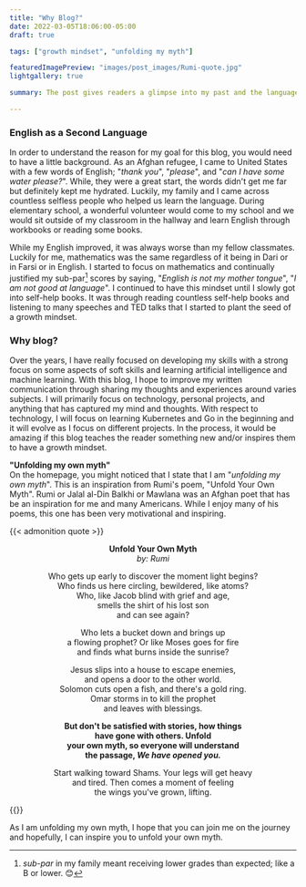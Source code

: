 ```yaml
---
title: "Why Blog?"
date: 2022-03-05T18:06:00-05:00
draft: true

tags: ["growth mindset", "unfolding my myth"]

featuredImagePreview: "images/post_images/Rumi-quote.jpg"
lightgallery: true

summary: The post gives readers a glimpse into my past and the language barriers caused some static mindset in certain fields. Through self-help books, TED talks, and speeches, I slowly started to develop a growth mindset which has led me to create this particular blog.  

---
```


### English as a Second Language

In order to understand the reason for my goal for this blog, you would need to have a little background. As an Afghan refugee, I came to United States with a few words of English; "_thank you_", "_please_", and "_can I have some water please?_". While, they were a great start, the words didn't get me far but definitely kept me hydrated. Luckily, my family and I came across countless selfless people who helped us learn the language. During elementary school, a wonderful volunteer would come to my school and we would sit outside of my classroom in the hallway and learn English through workbooks or reading some books. 

While my English improved, it was always worse than my fellow classmates. Luckily for me, mathematics was the same regardless of it being in Dari or in Farsi or in English. I started to focus on mathematics and continually justified my sub-par[^1] scores by saying, "_English is not my mother tongue_", "_I am not good at language_". I continued to have this mindset until I slowly got into self-help books. It was through reading countless self-help books and listening to many speeches and TED talks that I started to plant the seed of a growth mindset.


### Why blog?
Over the years, I have really focused on developing my skills with a strong focus on some aspects of soft skills and learning artificial intelligence and machine learning. With this blog, I hope to improve my written communication through sharing my thoughts and experiences around varies subjects. I will primarily focus on technology, personal projects, and anything that has captured my mind and thoughts. With respect to technology, I will focus on learning Kubernetes and Go in the beginning and it will evolve as I focus on different projects. In the process, it would be amazing if this blog teaches the reader something new and/or inspires them to have a growth mindset.  


<b>"Unfolding my own myth"</b><br />
On the homepage, you might noticed that I state that I am "_unfolding my own myth_". This is an inspiration from Rumi's poem, "Unfold Your Own Myth". Rumi or Jalal al-Din Balkhi or Mawlana was an Afghan poet that has be an inspiration for me and many Americans. While I enjoy many of his poems, this one has been very motivational and inspiring. 

{{< admonition quote >}}
<div align="center">
<b>Unfold Your Own Myth</b><br />
<em>by: Rumi</em>

Who gets up early to discover the moment light begins? <br />
Who finds us here circling, bewildered, like atoms? <br />
Who, like Jacob blind with grief and age, <br />
smells the shirt of his lost son <br />
and can see again? <br />

Who lets a bucket down and brings up <br />
a flowing prophet? Or like Moses goes for fire <br />
and finds what burns inside the sunrise? <br />

Jesus slips into a house to escape enemies, <br />
and opens a door to the other world. <br />
Solomon cuts open a fish, and there's a gold ring. <br />
Omar storms in to kill the prophet <br />
and leaves with blessings. <br />

<b>But don't be satisfied with stories, how things <br />
have gone with others. Unfold <br />
your own myth, so everyone will understand <br />
the passage, <em>We have opened you.</em></b> <br />

Start walking toward Shams. Your legs will get heavy <br />
and tired. Then comes a moment of feeling <br />
the wings you've grown, lifting. <br />
</div>
{{</ admonition >}}

As I am unfolding my own myth, I hope that you can join me on the journey and hopefully, I can inspire you to unfold your own myth. 


[^1]: _sub-par_ in my family meant receiving lower grades than expected; like a B or lower. :blush:
